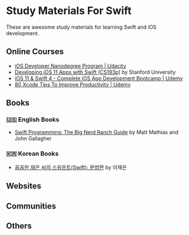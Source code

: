 # Study Materials For Swift
These are awesome study materials for learning Swift and iOS development.
## Online Courses
- [iOS Developer Nanodegree Program | Udacity](https://www.udacity.com/course/ios-developer-nanodegree--nd003)
- [Developing iOS 11 Apps with Swift (CS193p)](https://itunes.apple.com/us/course/developing-ios-11-apps-with-swift/id1309275316) by Stanford University
- [iOS 11 & Swift 4 - Complete iOS App Development Bootcamp | Udemy](https://www.udemy.com/ios-11-app-development-bootcamp/learn/v4/overview)
- [80 Xcode Tips To Improve Productivity | Udemy](https://www.udemy.com/xcode-tips-and-tricks/learn/v4/overview)
## Books
### 🇺🇸 English Books
- [Swift Programming: The Big Nerd Ranch Guide](https://www.bignerdranch.com/books/swift-programming/) by Matt Mathias and John Gallagher
### 🇰🇷 Korean Books
- [꼼꼼한 재은 씨의 스위프트(Swift): 문법편](https://kyobobook.co.kr/product/detailViewKor.laf?mallGb=KOR&ejkGb=KOR&barcode=9791186710234&orderClick=JAj) by 이재은
## Websites
## Communities
## Others
